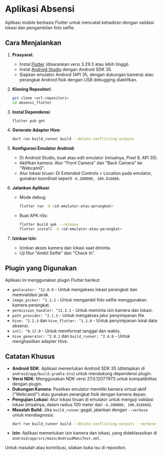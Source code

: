 # Aplikasi Absensi

Aplikasi mobile berbasis Flutter untuk mencatat kehadiran dengan validasi lokasi dan pengambilan foto selfie.

## Cara Menjalankan

1. **Prasyarat**:
   - Instal [Flutter](https://flutter.dev/docs/get-started/install) (disarankan versi 3.29.3 atau lebih tinggi).
   - Instal [Android Studio](https://developer.android.com/studio) dengan Android SDK 35.
   - Siapkan emulator Android (API 35, dengan dukungan kamera) atau perangkat Android fisik dengan USB debugging diaktifkan.

2. **Kloning Repositori**:
   ```bash
   git clone <url-repositori>
   cd absensi_flutter
   ```

3. **Instal Dependensi**:
   ```bash
   flutter pub get
   ```

4. **Generate Adapter Hive**:
   ```bash
   dart run build_runner build --delete-conflicting-outputs
   ```

5. **Konfigurasi Emulator Android**:
   - Di Android Studio, buat atau edit emulator (misalnya, Pixel 9, API 35).
   - Aktifkan kamera: Atur "Front Camera" dan "Back Camera" ke "Webcam0".
   - Atur lokasi tiruan: Di Extended Controls > Location pada emulator, gunakan koordinat seperti `-6.200000, 106.816666`.

6. **Jalankan Aplikasi**:
   - Mode debug:
     ```bash
     flutter run -d <id-emulator-atau-perangkat>
     ```
   - Buat APK rilis:
     ```bash
     flutter build apk --release
     flutter install -d <id-emulator-atau-perangkat>
     ```

7. **Izinkan Izin**:
   - Izinkan akses kamera dan lokasi saat diminta.
   - Uji fitur "Ambil Selfie" dan "Check In".

## Plugin yang Digunakan

Aplikasi ini menggunakan plugin Flutter berikut:
- `geolocator: ^12.0.0` - Untuk mengakses lokasi perangkat dan memvalidasi jarak.
- `image_picker: ^1.1.2` - Untuk mengambil foto selfie menggunakan kamera perangkat.
- `permission_handler: ^11.3.1` - Untuk meminta izin kamera dan lokasi.
- `path_provider: ^2.1.5` - Untuk mengakses jalur penyimpanan file.
- `hive: ^2.2.3` dan `hive_flutter: ^1.1.0` - Untuk penyimpanan lokal data absensi.
- `intl: ^0.17.0` - Untuk memformat tanggal dan waktu.
- `hive_generator: ^2.0.1` dan `build_runner: ^2.4.6` - Untuk menghasilkan adapter Hive.

## Catatan Khusus

- **Android SDK**: Aplikasi memerlukan Android SDK 35 (ditetapkan di `android/app/build.gradle.kts`) untuk mendukung dependensi plugin.
- **Versi NDK**: Menggunakan NDK versi 27.0.12077973 untuk kompatibilitas dengan plugin.
- **Dukungan Kamera**: Pastikan emulator memiliki kamera virtual aktif ("Webcam0") atau gunakan perangkat fisik dengan kamera depan.
- **Pengujian Lokasi**: Atur lokasi tiruan di emulator untuk menguji validasi lokasi (misalnya, dalam radius 100 meter dari `-6.200000, 106.816666`).
- **Masalah Build**: Jika `build_runner` gagal, jalankan dengan `--verbose` untuk mendiagnosis:
  ```bash
  dart run build_runner build --delete-conflicting-outputs --verbose
  ```
- **Izin**: Aplikasi memerlukan izin kamera dan lokasi, yang dideklarasikan di `android/app/src/main/AndroidManifest.xml`.

Untuk masalah atau kontribusi, silakan buka isu di repositori.